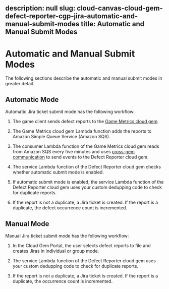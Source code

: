 description: null
slug: cloud-canvas-cloud-gem-defect-reporter-cgp-jira-automatic-and-manual-submit-modes
title: Automatic and Manual Submit Modes
---
# Automatic and Manual Submit Modes<a name="cloud-canvas-cloud-gem-defect-reporter-cgp-jira-automatic-and-manual-submit-modes"></a>

The following sections describe the automatic and manual submit modes in greater detail\.

## Automatic Mode<a name="cloud-canvas-cloud-gem-defect-reporter-cgp-jira-automatic-mode"></a>

Automatic Jira ticket submit mode has the following workflow:

1. The game client sends defect reports to the [Game Metrics cloud gem](cloud-canvas-metrics-gem.md)\.

1. The Game Metrics cloud gem Lambda function adds the reports to Amazon Simple Queue Service \(Amazon SQS\)\.

1. The consumer Lambda function of the Game Metrics cloud gem reads from Amazon SQS every five minutes and uses [cross\-gem communication](cloud-canvas-cgf-service-api-cross-gem-communication.md) to send events to the Defect Reporter cloud gem\.

1. The service Lambda function of the Defect Reporter cloud gem checks whether automatic submit mode is enabled\.

1. If automatic submit mode is enabled, the service Lambda function of the Defect Reporter cloud gem uses your custom dedupping code to check for duplicate reports\.

1. If the report is not a duplicate, a Jira ticket is created\. If the report is a duplicate, the defect occurrence count is incremented\.

## Manual Mode<a name="cloud-canvas-cloud-gem-defect-reporter-cgp-jira-manual-mode"></a>

Manual Jira ticket submit mode has the following workflow:

1. In the Cloud Gem Portal, the user selects defect reports to file and creates Jiras in individual or group mode\.

1. The service Lambda function of the Defect Reporter cloud gem uses your custom dedupping code to check for duplicate reports\.

1. If the report is not a duplicate, a Jira ticket is created\. If the report is a duplicate, the occurrence count is incremented\.
